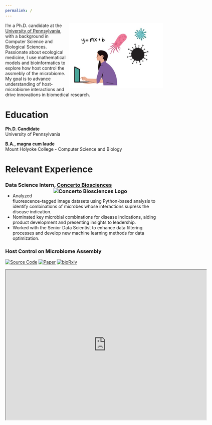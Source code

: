 ```yaml
---
permalink: /
---
```


<p>
 <img src="https://github.com/EemanAbbasi/eeman.abbasi.github.io/raw/master/images/microbial_ecology.png" width="300" style="float: right; margin-left: 10px; margin-bottom: 10px;" />

  I’m a Ph.D. candidate at the <a href="https://www.bio.upenn.edu/people/graduate-students">University of Pennsylvania</a>, with a background in Computer Science and Biological Sciences. Passionate about ecological medicine, I use mathematical models and bioinformatics to explore how host control the assmebly of the microbiome. My goal is to advance understanding of host-microbiome interactions and drive innovations in biomedical research. 
</p>

# Education

**Ph.D. Candidate**  
University of Pennsylvania  

**B.A., magna cum laude**  
Mount Holyoke College - Computer Science and Biology

# Relevant Experience     

### Data Science Intern, [Concerto Biosciences](https://www.concertobio.com) <img src="https://github.com/user-attachments/assets/95984bcf-987a-44a0-88aa-693f2a240aed" alt="Concerto Biosciences Logo" width="350" style="float: right; margin-left: 10px; margin-bottom: 10px;" id="concerto-thumbnail" />

- Analyzed fluorescence-tagged image datasets using Python-based analysis to identify combinations of microbes whose interactions supress the disease indication. 
- Nominated key microbial combinations for disease indications, aiding product development and presenting insights to leadership.
- Worked with the Senior Data Scientist to enhance data filtering processes and develop new machine learning methods for data optimization.


### Host Control on Microbiome Assembly
[![Source Code](https://img.shields.io/badge/Source_Code-View-brightgreen)](https://github.com/erolakcay/MicrobiomeCommunityAssembly)  [![Paper](https://img.shields.io/badge/Paper-Read-blue)](https://www.sciencedirect.com/science/article/abs/pii/S0040580924000662) 
[![bioRxiv](https://img.shields.io/badge/bioRxiv-Read-yellow)](https://www.biorxiv.org/content/10.1101/2022.03.03.482885v1)


<iframe src="https://docs.google.com/presentation/d/1Wij2YzWqCgd7qHOh4_ub3CPtB3YJ9twrwlKFuQEw0Tk/preview" width="640" height="480" allow="autoplay"></iframe>

